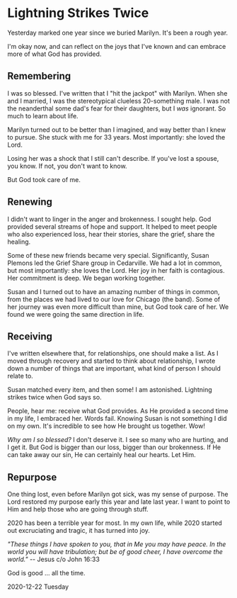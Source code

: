 # Lightning Strikes Twice

Yesterday marked one year since we buried Marilyn.
It's been a rough year.

I'm okay now, and can reflect on the joys
that I've known and can embrace more of what God has provided.

## Remembering

I was so blessed. 
I've written that I "hit the jackpot" with Marilyn.
When she and I married, I was the stereotypical clueless 20-something
male. I was not the neanderthal some dad's fear for their daughters,
but I *was* ignorant. So much to learn about life.

Marilyn turned out to be better than I imagined,
and way better than I knew to pursue. She stuck with me for 33 years.
Most importantly: she loved the Lord.

Losing her was a shock that I still can't describe.
If you've lost a spouse, you know. If not, you don't want to know.

But God took care of me.

## Renewing

I didn't want to linger in the anger and brokenness. I sought help.
God provided several streams of hope and support.
It helped to meet people who also experienced loss,
hear their stories, share the grief, share the healing.

Some of these new friends became very special. Significantly,
Susan Plemons led the Grief Share group in Cedarville. We had a lot
in common, but most importantly: she loves the Lord.
Her joy in her faith is contagious. Her commitment is deep.
We began working together.

Susan and I turned out to have an amazing number of things in common,
from the places we had lived to our love for Chicago (the band).
Some of her journey was even more difficult than mine, but God took care
of her. We found we were going the same direction in life.

## Receiving

I've written elsewhere that, for relationships, one should make a list.
As I moved through recovery and started to think about relationship,
I wrote down a number of things that are important, what kind of person
I should relate to.

Susan matched every item, and then some!
I am astonished. Lightning strikes twice when God says so.

People, hear me: receive what God provides.
As He provided a second time in my life, I embraced her.
Words fail. Knowing Susan is not something I did on my own.
It's incredible to see how He brought us together. Wow!

*Why am I so blessed?*
I don't deserve it. I see so many who are hurting, and I get it.
But God is bigger than our loss, bigger than our brokenness.
If He can take away our sin, He can certainly heal our hearts.
Let Him.

## Repurpose

One thing lost, even before Marilyn got sick, was my sense of purpose.
The Lord restored my purpose early this year and late last year.
I want to point to Him and help those who are going through stuff.

2020 has been a terrible year for most. In my own life,
while 2020 started out excruciating and tragic, it has turned into joy.

*"These things I have spoken to you, that in Me you may have peace.
In the world you will have tribulation; but be of good cheer,
I have overcome the world."* -- Jesus c/o John 16:33

God is good ... all the time.

2020-12-22 Tuesday


